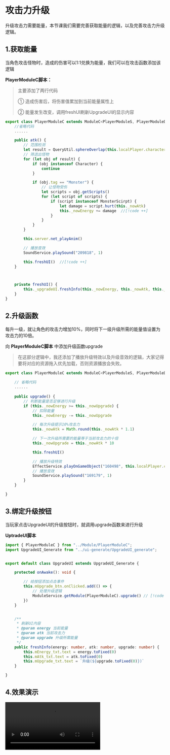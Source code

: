 # 攻击力升级

升级攻击力需要能量，本节课我们需要完善获取能量的逻辑，以及完善攻击力升级逻辑。

## 1.获取能量

当角色攻击怪物时，造成的伤害可以1:1兑换为能量，我们可以在攻击函数添加该逻辑

**PlayerModuleC脚本：**

> 主要添加了两行代码
>
> ① 造成伤害后，将伤害值累加到当前能量属性上
>
> ② 能量发生改变，调用freshUI刷新UpgradeUI的显示内容

```ts
export class PlayerModuleC extends ModuleC<PlayerModuleS, PlayerModuleData>{
	//省略代码
    ......

    public atk() {
        // 范围检测
        let result = QueryUtil.sphereOverlap(this.localPlayer.character.worldTransform.position, 100, false)
        // 筛选出怪物
        for (let obj of result) {
            if (obj instanceof Character) {
                continue
            }

            if (obj.tag == "Monster") {
                // 让怪物受伤
                let scripts = obj.getScripts()
                for (let script of scripts) {
                    if (script instanceof MonsterScirpt) {
                        let damage = script.hurt(this._nowAtk)
                        this._nowEnergy += damage  //[!code ++]
                    }
                }
            }
        }

        this.server.net_playAnim()

        // 播放音效
        SoundService.playSound("209818", 1)

        this.freshUI()  //[!code ++]
    }



    private freshUI() {
        this._upgradeUI.freshInfo(this._nowEnergy, this._nowAtk, this._nowUpgrade)
    }
}
```

## 2.升级函数

每升一级，就让角色的攻击力增加10%，同时将下一级升级所需的能量值设置为攻击力的10倍。

向 **PlayerModuleC脚本** 中添加升级函数upgrade

> 在这部分逻辑中，我还添加了播放升级特效以及升级音效的逻辑，大家记得要将对应的资源拖入优先加载，否则资源播放会失败。

```ts
export class PlayerModuleC extends ModuleC<PlayerModuleS, PlayerModuleData>{
    
    // 省略代码
    ......
    
    public upgrade() {
        // 判断能量是否足够进行升级
        if (this._nowEnergy >= this._nowUpgrade) {
            // 扣除能量
            this._nowEnergy -= this._nowUpgrade

            // 每次升级提示10%攻击力
            this._nowAtk = Math.round(this._nowAtk * 1.1)

            // 下一次升级所需要的能量等于当前攻击力的十倍
            this._nowUpgrade = this._nowAtk * 10

            this.freshUI()

            // 播放升级特效
            EffectService.playOnGameObject("160498", this.localPlayer.character, { slotType: HumanoidSlotType.Root })
            // 播放音效
            SoundService.playSound("169179", 1)
        }
    }

}
```

## 3.绑定升级按钮

当玩家点击UpgradeUI的升级按钮时，就调用upgrade函数来进行升级

**UptradeUI脚本**

```ts
import { PlayerModuleC } from "../Module/PlayerModuleC";
import UpgradeUI_Generate from "../ui-generate/UpgradeUI_generate";


export default class UpgradeUI extends UpgradeUI_Generate {

    protected onAwake(): void {

        // 给按钮添加点击事件
        this.mUpgrade_btn.onClicked.add(() => {
            // 处理升级逻辑
            ModuleService.getModule(PlayerModuleC).upgrade() // [!code ++]
        })
    }


    /**
     * 刷新UI内容
     * @param energy 当前能量
     * @param atk 当前攻击力
     * @param upgrade 升级所需能量
     */
    public freshInfo(energy: number, atk: number, upgrade: number) {
        this.mEnergy_txt.text = energy.toFixed(0)
        this.mAtk_txt.text = atk.toFixed(0)
        this.mUpgrade_txt.text = `升级(${upgrade.toFixed(0)})`
    }

}
```

## 4.效果演示

<video controls src = "https://arkimg.ark.online/20230922-175145.mp4"></video>